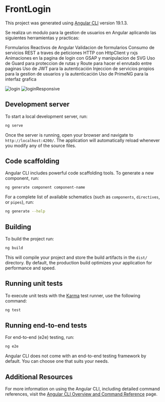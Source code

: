 # FrontLogin
This project was generated using [Angular CLI](https://github.com/angular/angular-cli) version 19.1.3.

Se realiza un modulo para la gestion de usuarios en Angular aplicando las siguientes herramientas y practicas:

Formularios Reactivos de Angular
Validacion de formularios
Consumo de servicios REST a traves de peticiones HTTP con HttpClient y rxjs
Animaciones en la pagina de login con GSAP y manipulacion de SVG
Uso de Guard para proteccion de rutas y Route para hacer el enrutado entre paginas
Uso de JWT para la autenticación
Injeccion de servicios propios para la gestion de usuarios y la autenticación
Uso de PrimeNG para la interfaz grafica


![login](https://github.com/user-attachments/assets/cf48884b-3240-455e-b26e-3a7a9d5fb307)
![loginResponsive](https://github.com/user-attachments/assets/5c966a62-281d-45e8-a46e-2c8349b29ec4)


## Development server

To start a local development server, run:

```bash
ng serve
```

Once the server is running, open your browser and navigate to `http://localhost:4200/`. The application will automatically reload whenever you modify any of the source files.

## Code scaffolding

Angular CLI includes powerful code scaffolding tools. To generate a new component, run:

```bash
ng generate component component-name
```

For a complete list of available schematics (such as `components`, `directives`, or `pipes`), run:

```bash
ng generate --help
```

## Building

To build the project run:

```bash
ng build
```

This will compile your project and store the build artifacts in the `dist/` directory. By default, the production build optimizes your application for performance and speed.

## Running unit tests

To execute unit tests with the [Karma](https://karma-runner.github.io) test runner, use the following command:

```bash
ng test
```

## Running end-to-end tests

For end-to-end (e2e) testing, run:

```bash
ng e2e
```

Angular CLI does not come with an end-to-end testing framework by default. You can choose one that suits your needs.

## Additional Resources

For more information on using the Angular CLI, including detailed command references, visit the [Angular CLI Overview and Command Reference](https://angular.dev/tools/cli) page.
